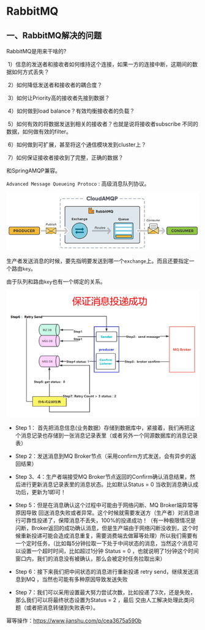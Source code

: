 # RabbitMQ



## 一、RabbitMQ解决的问题

RabbitMQ是用来干啥的?

 1）信息的发送者和接收者如何维持这个连接，如果一方的连接中断，这期间的数据如何方式丢失？

 2）如何降低发送者和接收者的耦合度？

 3）如何让Priority高的接收者先接到数据？

 4）如何做到load balance？有效均衡接收者的负载？

 5）如何有效的将数据发送到相关的接收者？也就是说将接收者subscribe 不同的数据，如何做有效的filter。

 6）如何做到可扩展，甚至将这个通信模块发到cluster上？

 7）如何保证接收者接收到了完整，正确的数据？


和SpringAMQP兼容。

`Advanced Message Queueing Protoco` : 高级消息队列协议。

![1_1.png](images/1_1.png)

生产者发送消息的时候，要先指明要发送到哪一个`exchange`上。而且还要指定一个路由`key`。

由于队列和路由`key`也有一个绑定的关系。

![1_2.png](images/1_2.png)


* Step 1： 首先把消息信息(业务数据）存储到数据库中，紧接着，我们再把这个消息记录也存储到一张消息记录表里（或者另外一个同源数据库的消息记录表）

* Step 2：发送消息到MQ Broker节点（采用confirm方式发送，会有异步的返回结果）

* Step 3、4：生产者端接受MQ Broker节点返回的Confirm确认消息结果，然后进行更新消息记录表里的消息状态。比如默认Status = 0 当收到消息确认成功后，更新为1即可！

* Step 5：但是在消息确认这个过程中可能由于网络闪断、MQ Broker端异常等原因导致 回送消息失败或者异常。这个时候就需要发送方（生产者）对消息进行可靠性投递了，保障消息不丢失，100%的投递成功！（有一种极限情况是闪断，Broker返回的成功确认消息，但是生产端由于网络闪断没收到，这个时候重新投递可能会造成消息重复，需要消费端去做幂等处理）所以我们需要有一个定时任务，（比如每5分钟拉取一下处于中间状态的消息，当然这个消息可以设置一个超时时间，比如超过1分钟 Status = 0 ，也就说明了1分钟这个时间窗口内，我们的消息没有被确认，那么会被定时任务拉取出来）

* Step 6：接下来我们把中间状态的消息进行重新投递 retry send，继续发送消息到MQ ，当然也可能有多种原因导致发送失败

* Step 7：我们可以采用设置最大努力尝试次数，比如投递了3次，还是失败，那么我们可以将最终状态设置为Status = 2 ，最后 交由人工解决处理此类问题（或者把消息转储到失败表中）。

幂等操作：<https://www.jianshu.com/p/cea3675a590b>
